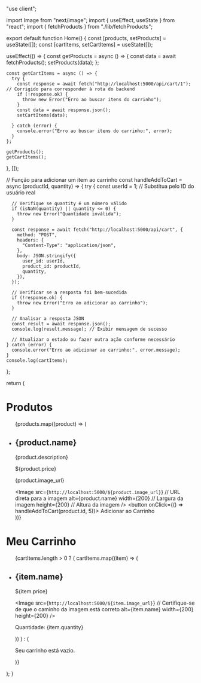 "use client";

import Image from "next/image";
import { useEffect, useState } from "react";
import { fetchProducts } from "./lib/fetchProducts";

export default function Home() {
  const [products, setProducts] = useState([]);
  const [cartItems, setCartItems] = useState([]);

  useEffect(() => {
    const getProducts = async () => {
      const data = await fetchProducts();
      setProducts(data);
    };

    const getCartItems = async () => {
      try {
        const response = await fetch("http://localhost:5000/api/cart/1"); // Corrigido para corresponder à rota do backend
        if (!response.ok) {
          throw new Error("Erro ao buscar itens do carrinho");
        }
        const data = await response.json();
        setCartItems(data);

      } catch (error) {
        console.error("Erro ao buscar itens do carrinho:", error);
      }
    };

    getProducts();
    getCartItems();
    
  }, []);

  // Função para adicionar um item ao carrinho
  const handleAddToCart = async (productId, quantity) => {
    try {
      const userId = 1; // Substitua pelo ID do usuário real

      // Verifique se quantity é um número válido
      if (isNaN(quantity) || quantity <= 0) {
        throw new Error("Quantidade inválida");
      }

      const response = await fetch("http://localhost:5000/api/cart", {
        method: "POST",
        headers: {
          "Content-Type": "application/json",
        },
        body: JSON.stringify({
          user_id: userId,
          product_id: productId,
          quantity,
        }),
      });

      // Verificar se a resposta foi bem-sucedida
      if (!response.ok) {
        throw new Error("Erro ao adicionar ao carrinho");
      }

      // Analisar a resposta JSON
      const result = await response.json();
      console.log(result.message); // Exibir mensagem de sucesso

      // Atualizar o estado ou fazer outra ação conforme necessário
    } catch (error) {
      console.error("Erro ao adicionar ao carrinho:", error.message);
    }
    console.log(cartItems);
  };

  return (
    <main className="flex flex-col w-screen h-screen">
      <div>
        <h1>Produtos</h1>
        <ul>
          {products.map((product) => (
            <li key={product.id}>
              <h2>{product.name}</h2>
              <p>{product.description}</p>
              <p>${product.price}</p>
              <p>{product.image_url}</p>
              <Image
                src={`http://localhost:5000/${product.image_url}`} // URL direta para a imagem
                alt={product.name}
                width={200} // Largura da imagem
                height={200} // Altura da imagem
              />
              <button onClick={() => handleAddToCart(product.id, 5)}>
                Adicionar ao Carrinho
              </button>
            </li>
          ))}
        </ul>
      </div>
      <div>
        <h1>Meu Carrinho</h1>
        <ul>
          {cartItems.length > 0 ? (
            cartItems.map((item) => (
              <li key={item.id}>
                <h2>{item.name}</h2>
                <p>${item.price}</p>
                <Image
                  src={`http://localhost:5000/${item.image_url}`} // Certifique-se de que o caminho da imagem está correto
                  alt={item.name}
                  width={200}
                  height={200}
                />
                <p>Quantidade: {item.quantity}</p>
              </li>
            ))
          ) : (
            <p>Seu carrinho está vazio.</p>
          )}
        </ul>
      </div>
    </main>
  );
}